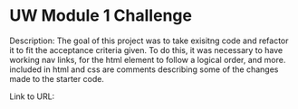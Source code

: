 # UW Module 1 Challenge
Description:
The goal of this project was to take exisitng code and refactor it to fit the acceptance criteria given. To do this, it was necessary to have working nav links, for the html element to follow a logical order, and more. included in html and css are comments describing some of the changes made to the starter code.

Link to URL:
